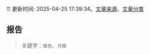 :alarm_clock: 更新时间: 2025-04-25 17:39:34。[文章来源](/README.md)、[文章分类](/TAGS.md)

## 报告


> 关键字：`报告`、`月报`



